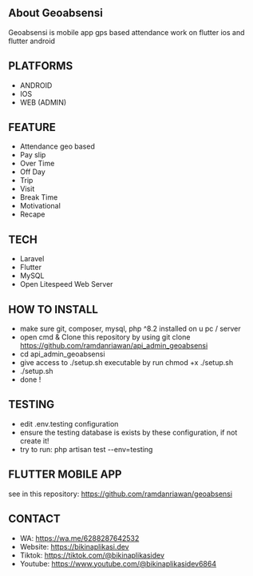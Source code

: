 ## About Geoabsensi
Geoabsensi is mobile app gps based attendance work on flutter ios and flutter android

## PLATFORMS
- ANDROID
- IOS
- WEB (ADMIN)

## FEATURE
- Attendance geo based
- Pay slip
- Over Time
- Off Day
- Trip
- Visit
- Break Time
- Motivational
- Recape

## TECH
- Laravel
- Flutter
- MySQL
- Open Litespeed Web Server

## HOW TO INSTALL
- make sure git, composer, mysql, php ^8.2 installed on u pc / server
- open cmd & Clone this repository by using git clone https://github.com/ramdanriawan/api_admin_geoabsensi
- cd api_admin_geoabsensi
- give access to ./setup.sh executable by run chmod +x ./setup.sh
- ./setup.sh
- done !

## TESTING
- edit .env.testing configuration
- ensure the testing database is exists by these configuration, if not create it!
- try to run: php artisan test --env=testing

## FLUTTER MOBILE APP
see in this repository: https://github.com/ramdanriawan/geoabsensi 

## CONTACT
- WA: https://wa.me/6288287642532
- Website: https://bikinaplikasi.dev
- Tiktok: https://tiktok.com/@bikinaplikasidev
- Youtube: https://www.youtube.com/@bikinaplikasidev6864
